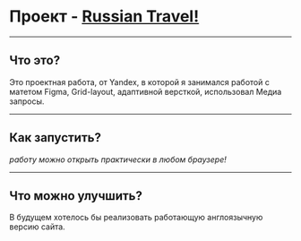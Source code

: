 # Проект - [Russian Travel!](https://vasiliustop.github.io/russian-travel)
***
## Что это?
Это проектная работа, от Yandex, в которой я занимался работой с матетом Figma, Grid-layout, адаптивной версткой, использовал Медиа запросы.
***
## Как запустить?
_работу можно открыть практически в любом браузере!_
***
## Что можно улучшить?
В будущем хотелось бы реализовать работающую англоязычную версию сайта.



